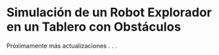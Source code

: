 # Simulación de un Robot Explorador en un Tablero con Obstáculos

Próximamente más actualizaciones . . .
